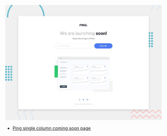 ![Design preview for the Ping coming soon page coding challenge](./design/desktop-preview.jpg)

- [Ping single column coming soon page](https://ping-single-column-coming-soon-page-livid.vercel.app/)